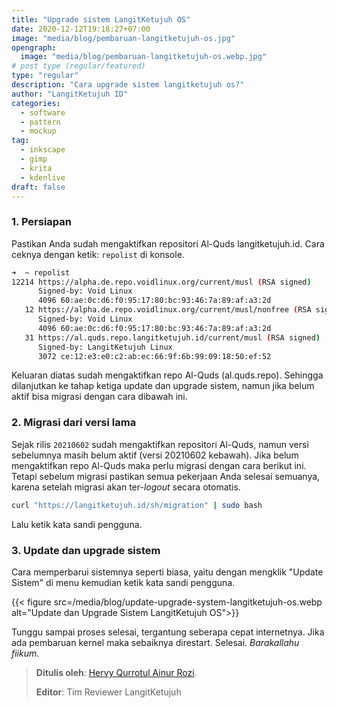 ```yaml
---
title: "Upgrade sistem LangitKetujuh OS"
date: 2020-12-12T19:18:27+07:00
image: "media/blog/pembaruan-langitketujuh-os.jpg"
opengraph:
  image: "media/blog/pembaruan-langitketujuh-os.webp.jpg"
# post type (regular/featured)
type: "regular"
description: "Cara upgrade sistem langitketujuh os?"
author: "LangitKetujuh ID"
categories:
  - software
  - pattern
  - mockup
tag:
  - inkscape
  - gimp
  - krita
  - kdenlive
draft: false
---
```


### 1. Persiapan

Pastikan Anda sudah mengaktifkan repositori Al-Quds langitketujuh.id. Cara ceknya dengan ketik: `repolist` di konsole.

```sh
➜  ~ repolist
12214 https://alpha.de.repo.voidlinux.org/current/musl (RSA signed)
      Signed-by: Void Linux
      4096 60:ae:0c:d6:f0:95:17:80:bc:93:46:7a:89:af:a3:2d
   12 https://alpha.de.repo.voidlinux.org/current/musl/nonfree (RSA signed)
      Signed-by: Void Linux
      4096 60:ae:0c:d6:f0:95:17:80:bc:93:46:7a:89:af:a3:2d
   31 https://al.quds.repo.langitketujuh.id/current/musl (RSA signed)
      Signed-by: LangitKetujuh Linux
      3072 ce:12:e3:e0:c2:ab:ec:66:9f:6b:99:09:18:50:ef:52
```

Keluaran diatas sudah mengaktifkan repo Al-Quds (al.quds.repo). Sehingga dilanjutkan ke tahap ketiga update dan upgrade sistem, namun jika belum aktif bisa migrasi dengan cara dibawah ini.

### 2. Migrasi dari versi lama

Sejak rilis `20210602` sudah mengaktifkan repositori Al-Quds, namun versi sebelumnya masih belum aktif (versi 20210602 kebawah). Jika belum mengaktifkan repo Al-Quds maka perlu migrasi dengan cara berikut ini. Tetapi sebelum migrasi pastikan semua pekerjaan Anda selesai semuanya, karena setelah migrasi akan ter-_logout_ secara otomatis.

```sh
curl "https://langitketujuh.id/sh/migration" | sudo bash
```

Lalu ketik kata sandi pengguna.

### 3. Update dan upgrade sistem

Cara memperbarui sistemnya seperti biasa, yaitu dengan mengklik "Update Sistem" di menu kemudian ketik kata sandi pengguna.

{{< figure src=/media/blog/update-upgrade-system-langitketujuh-os.webp alt="Update dan Upgrade Sistem LangitKetujuh OS">}}

Tunggu sampai proses selesai, tergantung seberapa cepat internetnya. Jika ada pembaruan kernel maka sebaiknya direstart. Selesai. _Barakallahu fiikum._

> **Ditulis oleh**: [Hervy Qurrotul Ainur Rozi](https://t.me/hervyqa).
>
> **Editor**: Tim Reviewer LangitKetujuh
